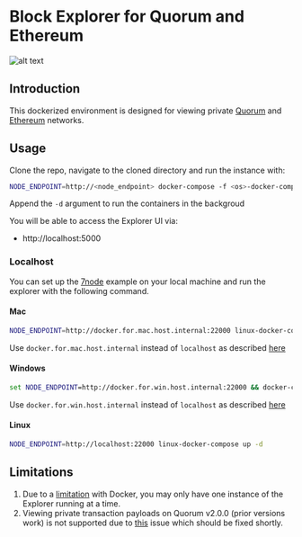 # Block Explorer for Quorum and Ethereum

![alt text](https://raw.githubusercontent.com/blk-io/blk-explorer-free/master/docs/source/Selection_051.png "Blk-Explorer-Free")

## Introduction

This dockerized environment is designed for viewing private 
[Quorum](https://github.com/jpmorganchase/quorum) and [Ethereum](https://github.com/ethereum/go-ethereum) networks.

## Usage

Clone the repo, navigate to the cloned directory and run the instance with:

```bash
NODE_ENDPOINT=http://<node_endpoint> docker-compose -f <os>-docker-compose.yaml up
```
Append the `-d` argument to run the containers in the backgroud

You will be able to access the Explorer UI via:

* http://localhost:5000
 
### Localhost

You can set up the [7node](https://github.com/jpmorganchase/quorum-examples) example on your local machine and run the explorer with the following command.

#### Mac

```bash
NODE_ENDPOINT=http://docker.for.mac.host.internal:22000 linux-docker-compose up -d
```

Use `docker.for.mac.host.internal` instead of `localhost` as described [here](https://docs.docker.com/docker-for-mac/networking/#use-cases-and-workarounds)

#### Windows

```cmd
set NODE_ENDPOINT=http://docker.for.win.host.internal:22000 && docker-compose -f win-docker-compose.yaml up
```

Use `docker.for.win.host.internal` instead of `localhost` as described [here](https://github.com/docker/for-win/issues/1638)

#### Linux

```bash
NODE_ENDPOINT=http://localhost:22000 linux-docker-compose up -d
```

## Limitations

1. Due to a [limitation](https://github.com/moby/moby/issues/1143) with Docker, you may only have one instance of the Explorer running at a time.
2. Viewing private transaction payloads on Quorum v2.0.0 (prior versions work) is not supported due to [this](https://github.com/jpmorganchase/quorum/issues/221) issue which should be fixed shortly.
